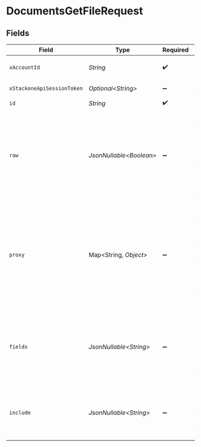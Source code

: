 # DocumentsGetFileRequest


## Fields

| Field                                                                                                                                                                                                                                                                                               | Type                                                                                                                                                                                                                                                                                                | Required                                                                                                                                                                                                                                                                                            | Description                                                                                                                                                                                                                                                                                         | Example                                                                                                                                                                                                                                                                                             |
| --------------------------------------------------------------------------------------------------------------------------------------------------------------------------------------------------------------------------------------------------------------------------------------------------- | --------------------------------------------------------------------------------------------------------------------------------------------------------------------------------------------------------------------------------------------------------------------------------------------------- | --------------------------------------------------------------------------------------------------------------------------------------------------------------------------------------------------------------------------------------------------------------------------------------------------- | --------------------------------------------------------------------------------------------------------------------------------------------------------------------------------------------------------------------------------------------------------------------------------------------------- | --------------------------------------------------------------------------------------------------------------------------------------------------------------------------------------------------------------------------------------------------------------------------------------------------- |
| `xAccountId`                                                                                                                                                                                                                                                                                        | *String*                                                                                                                                                                                                                                                                                            | :heavy_check_mark:                                                                                                                                                                                                                                                                                  | The account identifier                                                                                                                                                                                                                                                                              |                                                                                                                                                                                                                                                                                                     |
| `xStackoneApiSessionToken`                                                                                                                                                                                                                                                                          | *Optional\<String>*                                                                                                                                                                                                                                                                                 | :heavy_minus_sign:                                                                                                                                                                                                                                                                                  | The session token                                                                                                                                                                                                                                                                                   |                                                                                                                                                                                                                                                                                                     |
| `id`                                                                                                                                                                                                                                                                                                | *String*                                                                                                                                                                                                                                                                                            | :heavy_check_mark:                                                                                                                                                                                                                                                                                  | N/A                                                                                                                                                                                                                                                                                                 |                                                                                                                                                                                                                                                                                                     |
| `raw`                                                                                                                                                                                                                                                                                               | *JsonNullable\<Boolean>*                                                                                                                                                                                                                                                                            | :heavy_minus_sign:                                                                                                                                                                                                                                                                                  | Indicates that the raw request result should be returned in addition to the mapped result (default value is false)                                                                                                                                                                                  |                                                                                                                                                                                                                                                                                                     |
| `proxy`                                                                                                                                                                                                                                                                                             | Map\<String, *Object*>                                                                                                                                                                                                                                                                              | :heavy_minus_sign:                                                                                                                                                                                                                                                                                  | Query parameters that can be used to pass through parameters to the underlying provider request by surrounding them with 'proxy' key                                                                                                                                                                |                                                                                                                                                                                                                                                                                                     |
| `fields`                                                                                                                                                                                                                                                                                            | *JsonNullable\<String>*                                                                                                                                                                                                                                                                             | :heavy_minus_sign:                                                                                                                                                                                                                                                                                  | The comma separated list of fields that will be returned in the response (if empty, all fields are returned)                                                                                                                                                                                        | id,remote_id,name,description,url,size,file_format,path,owner_id,remote_owner_id,folder_id,remote_folder_id,drive_id,remote_drive_id,export_formats,default_download_format,created_at,updated_at,has_content,has_children,all_parent_folder_ids,remote_all_parent_folder_ids,unified_custom_fields |
| `include`                                                                                                                                                                                                                                                                                           | *JsonNullable\<String>*                                                                                                                                                                                                                                                                             | :heavy_minus_sign:                                                                                                                                                                                                                                                                                  | The comma separated list of fields that will be included in the response                                                                                                                                                                                                                            | all_parent_folder_ids                                                                                                                                                                                                                                                                               |
